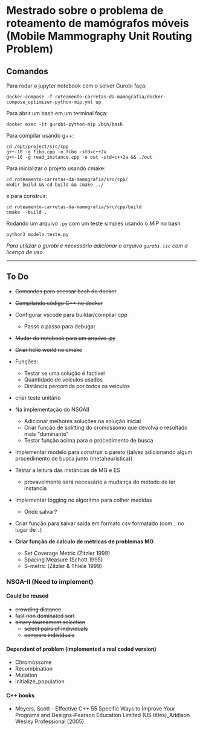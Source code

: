 # Mestrado sobre o problema de roteamento de mamógrafos móveis (Mobile Mammography Unit Routing Problem)



## Comandos
Para rodar o jupyter notebook com o solver Gurobi faça:

```
docker-compose -f roteamento-carretas-da-mamografia/docker-compose_optimizer-python-mip.yml up
```

Para abrir um bash em um terminal faça:

```
docker exec -it gurobi-python-mip /bin/bash
```

Para compilar usando g++:
```
cd /opt/project/src/cpp
g++-10 -g fibo.cpp -o fibo -std=c++2a
g++-10 -g read_instance.cpp -o out -std=c++2a && ./out
```

Para inicializar o projeto usando cmake:

```
cd roteamento-carretas-da-mamografia/src/cpp/
mkdir build && cd build && cmake ../
```

e para construir:
```
cd roteamento-carretas-da-mamografia/src/cpp/build
cmake --build .
```

Rodando um arquivo `.py` com um teste simples usando o MIP no bash
```
python3 modelo_teste.py
```

_Para utilizar o gurobi é necessário adicionar o arquivo `gurobi.lic` com a licença de uso._

--- 

## To Do

* ~~Comandos para acessar bash do docker~~
* ~~Compilando código C++ no docker~~
* Configurar vscode para buildar/compilar cpp
    * Passo a passo para debugar
* ~~Mudar do notebook para um arquivo .py~~
* ~~Criar hello world no cmake~~
* Funções:
  * Testar se uma solução é factível
  * Quantidade de veículos usados
  * Distância percorrida por todos os veículos
* criar teste unitário

* Na implementação do NSGAII 
    * Adicionar melhores soluções na solução inicial
    * Criar função de splitting do cromossomo que devolva o resultado mais "dominante"
    * Testar função acima para o procedimento de busca
* Implementar modelo para construir o pareto (talvez adicionando algum procedimento de busca junto (metaheuristica))
* Testar a leitura das instâncias de MG e ES
    * provavelmente será necessário a mudança do método de ler instancia
* Implementar logging no algoritmo para colher medidas
    * Onde salvar?
* Criar função para salvar saída em formato csv formatado (com `,` no lugar de `.`)
* __Criar função de calculo de métricas de problemas MO__
    * Set Coverage Metric (Zitzler 1999)
    * Spacing Measure (Schott 1995)
    * S-metric (Zitzler & Thiele 1999)




### NSGA-II (Need to implement)
#### Could be reused
* ~~crowding distance~~
* ~~fast non dominated sort~~
* ~~binary tournament selection~~
    * ~~select pairs of individuals~~
    * ~~compare individuals~~

#### Dependent of problem (implemented a real coded version)
* Chromossome
* Recombination
* Mutation
* initialize_population

#### C++ books
* Meyers, Scott - Effective C++ 55 Specific Ways to Improve Your Programs and Designs-Pearson Education Limited (US titles)_Addison Wesley Professional (2005)
